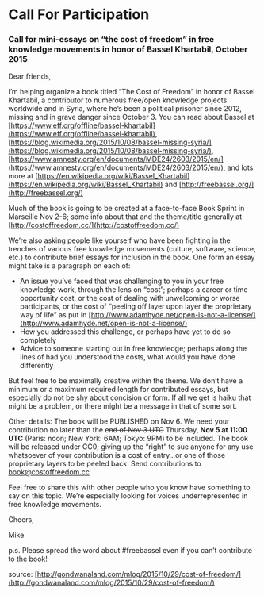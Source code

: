 # Call For Participation

### Call for mini-essays on “the cost of freedom” in free knowledge movements in honor of Bassel Khartabil, October 2015

Dear friends,

I’m helping organize a book titled “The Cost of Freedom” in honor of
Bassel Khartabil, a contributor to numerous free/open knowledge
projects worldwide and in Syria, where he’s been a political prisoner
since 2012, missing and in grave danger since October 3. You can read
about Bassel at [https://www.eff.org/offline/bassel-khartabil](https://www.eff.org/offline/bassel-khartabil),
[https://blog.wikimedia.org/2015/10/08/bassel-missing-syria/](https://blog.wikimedia.org/2015/10/08/bassel-missing-syria/),
[https://www.amnesty.org/en/documents/MDE24/2603/2015/en/](https://www.amnesty.org/en/documents/MDE24/2603/2015/en/), and lots more
at [https://en.wikipedia.org/wiki/Bassel_Khartabil](https://en.wikipedia.org/wiki/Bassel_Khartabil) and
[http://freebassel.org/](http://freebassel.org/)

Much of the book is going to be created at a face-to-face Book Sprint
in Marseille Nov 2-6; some info about that and the theme/title
generally at [http://costoffreedom.cc/](http://costoffreedom.cc/)

We’re also asking people like yourself who have been fighting in the
trenches of various free knowledge movements (culture, software,
science, etc.) to contribute brief essays for inclusion in the
book. One form an essay might take is a paragraph on each of:

* An issue you’ve faced that was challenging to you in your free
  knowledge work, through the lens on “cost”; perhaps a career or time
  opportunity cost, or the cost of dealing with unwelcoming or worse
  participants, or the cost of “peeling off layer upon layer the
  proprietary way of life” as put in
  [http://www.adamhyde.net/open-is-not-a-license/](http://www.adamhyde.net/open-is-not-a-license/)
* How you addressed this challenge, or perhaps have yet to do so
  completely
* Advice to someone starting out in free knowledge; perhaps along the
  lines of had you understood the costs, what would you have done
  differently

But feel free to be maximally creative within the theme. We don’t have
a minimum or a maximum required length for contributed essays, but
especially do not be shy about concision or form. If all we get is
haiku that might be a problem, or there might be a message in that of
some sort.

Other details: The book will be PUBLISHED on Nov 6. We need your
contribution no later than the ~~end of Nov 3 UTC~~ Thursday, __Nov 5
at 11:00 UTC__ (Paris: noon; New York: 6AM; Tokyo: 9PM) to be
included. The book will be released under CC0; giving up the “right”
to sue anyone for any use whatsoever of your contribution is a cost of
entry…or one of those proprietary layers to be peeled back. Send
contributions to book@costoffreedom.cc

Feel free to share this with other people who you know have something
to say on this topic. We’re especially looking for voices
underrepresented in free knowledge movements.

Cheers,

Mike

p.s. Please spread the word about #freebassel even if you can’t
contribute to the book!

source: [http://gondwanaland.com/mlog/2015/10/29/cost-of-freedom/](http://gondwanaland.com/mlog/2015/10/29/cost-of-freedom/)
